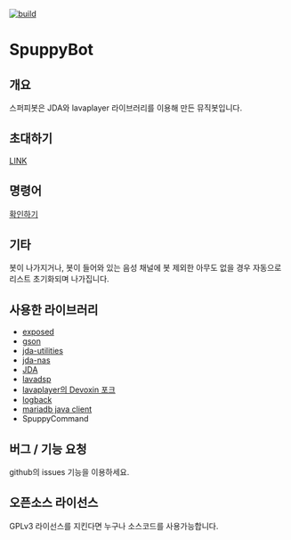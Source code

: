 [![build](https://github.com/yeoj34760/SpuppyBot/actions/workflows/gradle.yml/badge.svg)](https://github.com/yeoj34760/SpuppyBot/actions/workflows/gradle.yml)
# SpuppyBot

## 개요

스퍼피봇은 JDA와 lavaplayer 라이브러리를 이용해 만든 뮤직봇입니다.

## 초대하기

[LINK](https://discordapp.com/api/oauth2/authorize?client_id=439755380785152000&permissions=0&scope=bot)

## 명령어

[확인하기](http://spuppy.ml/spuppybot/help/)

## 기타

봇이 나가지거나, 봇이 들어와 있는 음성 채널에 봇 제외한 아무도 없을 경우 자동으로 리스트 초기화되며 나가집니다.

## 사용한 라이브러리

* [exposed](https://github.com/JetBrains/Exposed)
* [gson](https://github.com/google/gson)
* [jda-utilities](https://github.com/JDA-Applications/JDA-Utilities)
* [jda-nas](https://github.com/sedmelluq/jda-nas)
* [JDA](https://github.com/DV8FromTheWorld/JDA)
* [lavadsp](https://github.com/natanbc/lavadsp)
* [lavaplayer의 Devoxin 포크](https://github.com/Devoxin/lavaplayer)
* [logback](http://logback.qos.ch/)
* [mariadb java client](https://mariadb.com/kb/en/about-mariadb-connector-j/)
* SpuppyCommand

## 버그 / 기능 요청

github의 issues 기능을 이용하세요.

## 오픈소스 라이선스

GPLv3 라이선스를 지킨다면 누구나 소스코드를 사용가능합니다.
